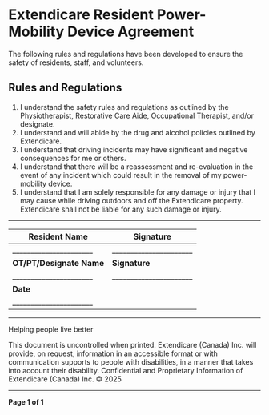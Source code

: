 # Extendicare Resident Power-Mobility Device Agreement

The following rules and regulations have been developed to ensure the safety of residents, staff, and volunteers.

## Rules and Regulations

1. I understand the safety rules and regulations as outlined by the Physiotherapist, Restorative Care Aide, Occupational Therapist, and/or designate.
2. I understand and will abide by the drug and alcohol policies outlined by Extendicare.
3. I understand that driving incidents may have significant and negative consequences for me or others.
4. I understand that there will be a reassessment and re-evaluation in the event of any incident which could result in the removal of my power-mobility device.
5. I understand that I am solely responsible for any damage or injury that I may cause while driving outdoors and off the Extendicare property. Extendicare shall not be liable for any such damage or injury.

----

| **Resident Name**                     | **Signature**                       |
|---------------------------------------|-------------------------------------|
| ______________________                | ______________________              |
| **OT/PT/Designate Name**             | **Signature**                       |
| ______________________                | ______________________              |
| **Date**                              |                                     |
| ______________________                |                                     |

----

Helping people live better

This document is uncontrolled when printed. Extendicare (Canada) Inc. will provide, on request, information in an accessible format or with communication supports to people with disabilities, in a manner that takes into account their disability. Confidential and Proprietary Information of Extendicare (Canada) Inc. © 2025

----

**Page 1 of 1**